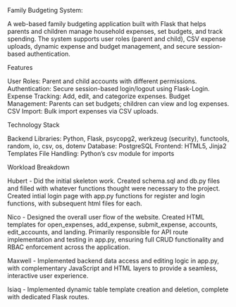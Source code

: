 Family Budgeting System:

A web-based family budgeting application built with Flask that helps parents and children manage household expenses,
set budgets, and track spending. The system supports user roles (parent and child), CSV expense uploads, dynamic expense
and budget management, and secure session-based authentication.


Features

User Roles: Parent and child accounts with different permissions.
Authentication: Secure session-based login/logout using Flask-Login.
Expense Tracking: Add, edit, and categorize expenses.
Budget Management: Parents can set budgets; children can view and log expenses.
CSV Import: Bulk import expenses via CSV uploads.

Technology Stack

Backend Libraries: Python, Flask, psycopg2, werkzeug (security), functools, random, io, csv, os, dotenv
Database: PostgreSQL
Frontend: HTML5, Jinja2 Templates
File Handling: Python’s csv module for imports

Workload Breakdown

Hubert - Did the initial skeleton work. Created schema.sql and db.py files and filled
with whatever functions thought were necessary to the project. Created intial login page
with app.py functions for register and login functions, with subsequent html files for
each.

Nico - Designed the overall user flow of the website. Created HTML templates for open_expenses,
add_expense, submit_expense, accounts, edit_accounts, and landing. Primarily responsible for
API route implementation and testing in app.py, ensuring full CRUD functionality and RBAC
enforcement across the application.

Maxwell - Implemented backend data access and editing logic in app.py, with complementary
JavaScript and HTML layers to provide a seamless, interactive user experience.

Isiaq - Implemented dynamic table template creation and deletion, complete with dedicated
Flask routes.
